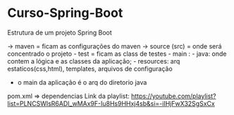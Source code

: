 # Curso-Spring-Boot

Estrutura de um projeto Spring Boot

-> maven = ficam as configurações do maven
-> source (src) = onde será concentrado o projeto
    - test = ficam as class de testes
    - main : 
        - java: onde contem a lógica e as classes da aplicação;
        - resources: arq estaticos(css,html), templates, arquivos de configuração 
- o main da aplicação é o arq do diretorio java


pom.xml => dependencias
Link da playlist: https://youtube.com/playlist?list=PLNCSWIsR6ADI_wMAx9F-Iu8Hs9HHxj4sb&si=-iIHjFwX32SgSxCx
